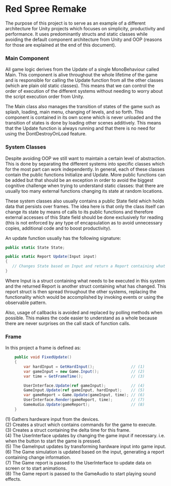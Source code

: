 # Red Spree Remake

The purpose of this project is to serve as an example of a different architecture for Unity projects which focuses on simplicity, productivity and performance. It uses predominantly structs and static classes while avoiding the default component architecture from Unity and OOP (reasons for those are explained at the end of this document).

### Main Component

All game logic derives from the Update of a single MonoBehaviour called Main. This component is alive throughout the whole lifetime of the game and is responsible for calling the Update function from all the other classes (which are plain old static classes). This means that we can control the order of execution of the different systems without needing to worry about the script execution order from Unity.

The Main class also manages the transition of states of the game such as splash, loading, main menu, changing of levels, and so forth. This component is contained in its own scene which is never unloaded and the transition of states is done by loading other scenes additively. This means that the Update function is always running and that there is no need for using the DontDestroyOnLoad feature.

### System Classes

Despite avoiding OOP we still want to maintain a certain level of abstraction. This is done by separating the different systems into specific classes which for the most part can work independently. In general, each of these classes contain the public functions Initialize and Update. More public functions can be added but that should be an exception in order to avoid the biggest cognitive challenge when trying to understand static classes: that there are usually too many external functions changing its state at random locations.

These system classes also usually contains a public State field which holds data that persists over frames. The idea here is that only the class itself can change its state by means of calls to its public functions and therefore external accesses of this State field should be done exclusively for reading (this is not enforced by any type of encapsulation as to avoid unnecessary copies, additional code and to boost productivity).

An update function usually has the following signature:

```csharp
public static State State;

public static Report Update(Input input)
{
   // Changes State based on Input and return a Report containing what has changed.
}
```
Where Input is a struct containing what needs to be executed in this system and the returned Report is another struct containing what has changed. This report struct is then spread throughout the other systems, replacing the functionality which would be accomplished by invoking events or using the observable pattern.

Also, usage of callbacks is avoided and replaced by polling methods when possible. This makes the code easier to understand as a whole because there are never surprises on the call stack of function calls.

### Frame

In this project a frame is defined as:

```csharp
    public void FixedUpdate()
    {
        var hardInput = GetHardInput();                // (1)
        var gameInput = new Game.Input();              // (2)
        var time = GetFrameTime();                     // (3)

        UserInterface.Update(ref gameInput);           // (4)
        GameInput.Update(ref gameInput, hardInput);    // (5)
        var gameReport = Game.Update(gameInput, time); // (6)
        UserInterface.Render(gameReport, time);        // (7)
        GameAudio.Update(gameReport);                  // (8)
    }
```

(1) Gathers hardware input from the devices.  
(2) Creates a struct which contains commands for the game to execute.  
(3) Creates a struct containing the delta time for this frame.  
(4) The UserInterface updates by changing the game input if necessary. i.e. when the button to start the game is pressed.  
(5) The GameInput updates by transforming hardware input into game input.  
(6) The Game simulation is updated based on the input, generating a report containing change information.  
(7) The Game report is passed to the UserInterface to update data on screen or to start animations.  
(8) The Game report is passed to the GameAudio to start playing sound effects.